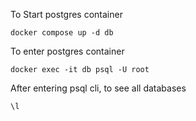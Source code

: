 To Start postgres container
```shell
docker compose up -d db
```

To enter postgres container 
```shell 
docker exec -it db psql -U root
```

After entering psql cli, to see all databases
```shell 
\l
```
